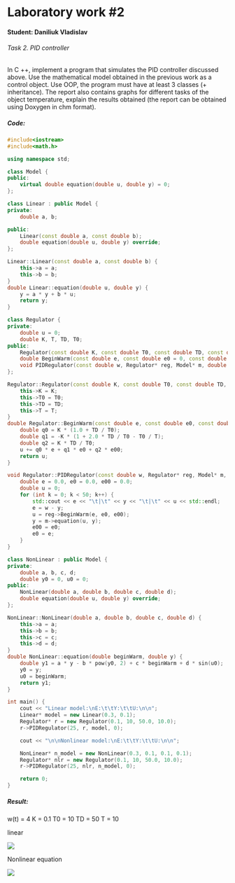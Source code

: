 # Laboratory work #2

#### Student: Daniliuk Vladislav

###### Task 2. PID controller
In C ++, implement a program that simulates the PID controller discussed above.
Use the mathematical model obtained in the previous work as a control object.
Use OOP, the program must have at least 3 classes (+ inheritance).
The report also contains graphs for different tasks of the object temperature,
explain the results obtained (the report can be obtained using Doxygen in chm format).


##### Code:

```c++
#include<iostream>
#include<math.h>

using namespace std;

class Model {
public:
	virtual double equation(double u, double y) = 0;
};

class Linear : public Model {
private:
	double a, b;

public:
	Linear(const double a, const double b);
	double equation(double u, double y) override;
};

Linear::Linear(const double a, const double b) {
	this->a = a;
	this->b = b;
}
double Linear::equation(double u, double y) {
	y = a * y + b * u;
	return y;
}

class Regulator {
private:
	double u = 0;
	double K, T, TD, T0;
public:
	Regulator(const double K, const double T0, const double TD, const double T);
	double BeginWarm(const double e, const double e0 = 0, const double e00 = 0);
	void PIDRegulator(const double w, Regulator* reg, Model* m, double y);
};

Regulator::Regulator(const double K, const double T0, const double TD, const double T) {
	this->K = K;
	this->T0 = T0;
	this->TD = TD;
	this->T = T;
}
double Regulator::BeginWarm(const double e, const double e0, const double e00) {
	double q0 = K * (1.0 + TD / T0);
	double q1 = -K * (1 + 2.0 * TD / T0 - T0 / T);
	double q2 = K * TD / T0;
	u += q0 * e + q1 * e0 + q2 * e00;
	return u;
}

void Regulator::PIDRegulator(const double w, Regulator* reg, Model* m, double y) {
	double e = 0.0, e0 = 0.0, e00 = 0.0;
	double u = 0;
	for (int k = 0; k < 50; k++) {
		std::cout << e << "\t|\t" << y << "\t|\t" << u << std::endl;
		e = w - y;
		u = reg->BeginWarm(e, e0, e00);
		y = m->equation(u, y);
		e00 = e0;
		e0 = e;
	}
}

class NonLinear : public Model {
private:
	double a, b, c, d;
	double y0 = 0, u0 = 0;
public:
	NonLinear(double a, double b, double c, double d);
	double equation(double u, double y) override;
};

NonLinear::NonLinear(double a, double b, double c, double d) {
	this->a = a;
	this->b = b;
	this->c = c;
	this->d = d;
}
double NonLinear::equation(double beginWarm, double y) {
	double y1 = a * y - b * pow(y0, 2) + c * beginWarm + d * sin(u0);
	y0 = y;
	u0 = beginWarm;
	return y1;
}

int main() {
	cout << "Linear model:\nE:\t\tY:\t\tU:\n\n";
	Linear* model = new Linear(0.3, 0.1);
	Regulator* r = new Regulator(0.1, 10, 50.0, 10.0);
	r->PIDRegulator(25, r, model, 0);

	cout << "\n\nNonlinear model:\nE:\t\tY:\t\tU:\n\n";

	NonLinear* n_model = new NonLinear(0.3, 0.1, 0.1, 0.1);
	Regulator* nlr = new Regulator(0.1, 10, 50.0, 10.0);
	r->PIDRegulator(25, nlr, n_model, 0);

	return 0;
}
```

##### Result:
w(t) = 4 K = 0.1 T0 = 10 TD = 50 T = 10

linear 
   <p>
    <img src="src/lin.png">
</p>
Nonlinear equation
<p>
    <img src="src/nlin.png">
</p>
